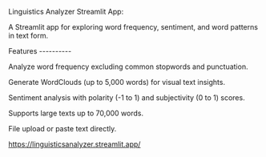 Linguistics Analyzer Streamlit App:

A Streamlit app for exploring word frequency, sentiment, and word patterns in text form.

Features ----------

Analyze word frequency excluding common stopwords and punctuation.

Generate WordClouds (up to 5,000 words) for visual text insights.

Sentiment analysis with polarity (-1 to 1) and subjectivity (0 to 1) scores.

Supports large texts up to 70,000 words.

File upload or paste text directly.

https://linguisticsanalyzer.streamlit.app/
